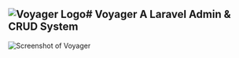![Voyager Logo](https://raw.githubusercontent.com/the-control-group/voyager/master/src/assets/images/voyer-logo.png)# **V**oyager
A Laravel Admin & CRUD System
------
![Screenshot of Voyager](https://raw.githubusercontent.com/the-control-group/voyager/master/src/assets/images/screenshot.png)
